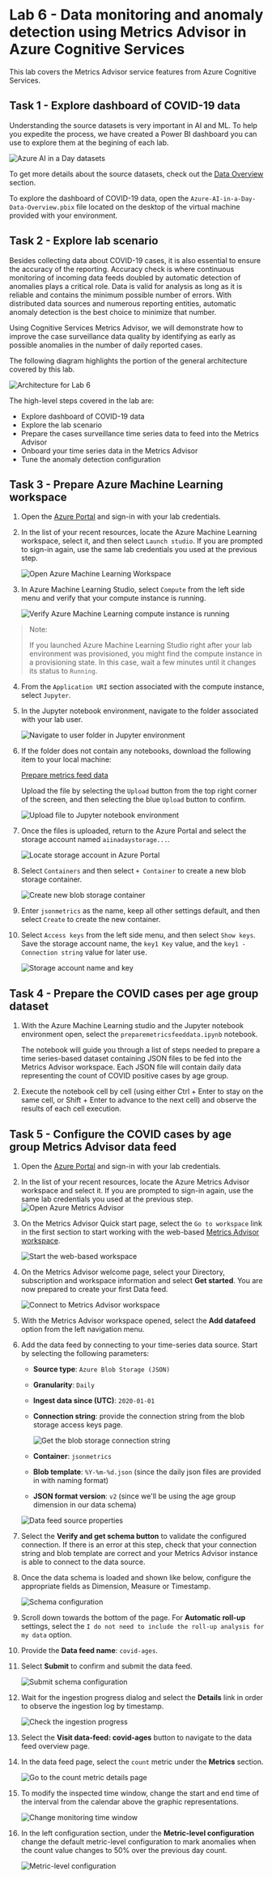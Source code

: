 # Lab 6 - Data monitoring and anomaly detection using Metrics Advisor in Azure Cognitive Services

This lab covers the Metrics Advisor service features from Azure Cognitive Services.

## Task 1 - Explore dashboard of COVID-19 data

Understanding the source datasets is very important in AI and ML. To help you expedite the process, we have created a Power BI dashboard you can use to explore them at the begining of each lab.

![Azure AI in a Day datasets](../media/data-overview-01-01.png)

To get more details about the source datasets, check out the [Data Overview](../data-overview.md) section.

To explore the dashboard of COVID-19 data, open the `Azure-AI-in-a-Day-Data-Overview.pbix` file located on the desktop of the virtual machine provided with your environment.

## Task 2 - Explore lab scenario

Besides collecting data about COVID-19 cases, it is also essential to ensure the accuracy of the reporting. Accuracy check is where continuous monitoring of incoming data feeds doubled by automatic detection of anomalies plays a critical role. Data is valid for analysis as long as it is reliable and contains the minimum possible number of errors. With distributed data sources and numerous reporting entities, automatic anomaly detection is the best choice to minimize that number.

Using Cognitive Services Metrics Advisor, we will demonstrate how to improve the case surveillance data quality by identifying as early as possible anomalies in the number of daily reported cases.

The following diagram highlights the portion of the general architecture covered by this lab.

![Architecture for Lab 6](./../media/Architecture-6.png)

The high-level steps covered in the lab are:

- Explore dashboard of COVID-19 data
- Explore the lab scenario
- Prepare the cases surveillance time series data to feed into the Metrics Advisor
- Onboard your time series data in the Metrics Advisor
- Tune the anomaly detection configuration

## Task 3 - Prepare Azure Machine Learning workspace

1. Open the [Azure Portal](https://portal.azure.com) and sign-in with your lab credentials.

2. In the list of your recent resources, locate the Azure Machine Learning workspace, select it, and then select `Launch studio`. If you are prompted to sign-in again, use the same lab credentials you used at the previous step.

    ![Open Azure Machine Learning Workspace](./media/start-aml-workspace.png)

3. In Azure Machine Learning Studio, select `Compute` from the left side menu and verify that your compute instance is running.

    ![Verify Azure Machine Learning compute instance is running](./media/check-aml-compute-instance.png)

>Note:
>
>If you launched Azure Machine Learning Studio right after your lab environment was provisioned, you might find the compute instance in a provisioning state. In this case, wait a few minutes until it changes its status to `Running`.

4. From the `Application URI` section associated with the compute instance, select `Jupyter`.

5. In the Jupyter notebook environment, navigate to the folder associated with your lab user.

    ![Navigate to user folder in Jupyter environment](./media/jupyter-user-folder.png)

6. If the folder does not contain any notebooks, download the following item to your local machine:

    [Prepare metrics feed data](https://solliancepublicdata.blob.core.windows.net/ai-in-a-day/lab-06/preparemetricsfeeddata.ipynb)

    Upload the file by selecting the `Upload` button from the top right corner of the screen, and then selecting the blue `Upload` button to confirm.

    ![Upload file to Jupyter notebook environment](./media/upload-file.png)

7. Once the files is uploaded, return to the Azure Portal and select the storage account named `aiinadaystorage...`.

    ![Locate storage account in Azure Portal](./media/datastore-01.png)

8. Select `Containers` and then select `+ Container` to create a new blob storage container.

    ![Create new blob storage container](./media/datastore-02.png)

9. Enter `jsonmetrics` as the name, keep all other settings default, and then select `Create` to create the new container.

10. Select `Access keys` from the left side menu, and then select `Show keys`. Save the storage account name, the `key1 Key` value, and the `key1 - Connection string` value for later use.

    ![Storage account name and key](./media/datastore-03.png)

## Task 4 - Prepare the COVID cases per age group dataset

1. With the Azure Machine Learning studio and the Jupyter notebook environment open, select the `preparemetricsfeeddata.ipynb` notebook.

   The notebook will guide you through a list of steps needed to prepare a time series-based dataset containing JSON files to be fed into the Metrics Advisor workspace. Each JSON file will contain daily data representing the count of COVID positive cases by age group.

2. Execute the notebook cell by cell (using either Ctrl + Enter to stay on the same cell, or Shift + Enter to advance to the next cell) and observe the results of each cell execution.

## Task 5 - Configure the COVID cases by age group Metrics Advisor data feed

1. Open the [Azure Portal](https://portal.azure.com) and sign-in with your lab credentials.

2. In the list of your recent resources, locate the Azure Metrics Advisor workspace and select it. If you are prompted to sign-in again, use the same lab credentials you used at the previous step.
![Open Azure Metrics Advisor](./media/openmetricsadvisor.png)

3. On the Metrics Advisor Quick start page, select the `Go to workspace` link in the first section to start working with the web-based [Metrics Advisor workspace](https://metricsadvisor.azurewebsites.net/).

    ![Start the web-based workspace](./media/startmetricsadvisor.png)

4. On the Metrics Advisor welcome page, select your Directory, subscription and workspace information and select **Get started**. You are now prepared to create your first Data feed.

    ![Connect to Metrics Advisor workspace](./media/metrics-advisor-connect.png)

5. With the Metrics Advisor workspace opened, select the **Add datafeed** option from the left navigation menu.

6. Add the data feed by connecting to your time-series data source. Start by selecting the following parameters:

    - **Source type**: `Azure Blob Storage (JSON)`
    - **Granularity**: `Daily`
    - **Ingest data since (UTC)**: `2020-01-01`
    - **Connection string**: provide the connection string from the blob storage access keys page.
  
        ![Get the blob storage connection string](./media/blobstorageconnectionstring.png)

    - **Container**: `jsonmetrics`
    - **Blob template**: `%Y-%m-%d.json` (since the daily json files are provided in with naming format)
    - **JSON format version**: `v2` (since we'll be using the age group dimension in our data schema)

    ![Data feed source properties](./media/adddatafeed.png)

7. Select the **Verify and get schema button** to validate the configured connection.  If there is an error at this step, check that your connection string and blob template are correct and your Metrics Advisor instance is able to connect to the data source.

8. Once the data schema is loaded and shown like below, configure the appropriate fields as Dimension, Measure or Timestamp.

    ![Schema configuration](./media/schemconfig.png)

9.  Scroll down towards the bottom of the page. For **Automatic roll-up** settings, select the `I do not need to include the roll-up analysis for my data` option.

10. Provide the **Data feed name**: `covid-ages`.

11. Select **Submit** to confirm and submit the data feed.

    ![Submit schema configuration](./media/submitdatafeed.png)

12. Wait for the ingestion progress dialog and select the **Details** link in order to observe the ingestion log by timestamp.

    ![Check the ingestion progress](./media/ingestionprogress.png)

13. Select the **Visit data-feed: covid-ages** button to navigate to the data feed overview page.

14. In the data feed page, select the `count` metric under the **Metrics** section.

    ![Go to the count metric details page](./media/browsemetricdata.png)

15. To modify the inspected time window, change the start and end time of the interval from the calendar above the graphic representations.

    ![Change monitoring time window](./media/changetimewindow.png)

16. In the left configuration section, under the **Metric-level configuration** change the default metric-level configuration to mark anomalies when the count value changes to 50% over the previous day count.

    ![Metric-level configuration](./media/metric-level-configuration.png)

